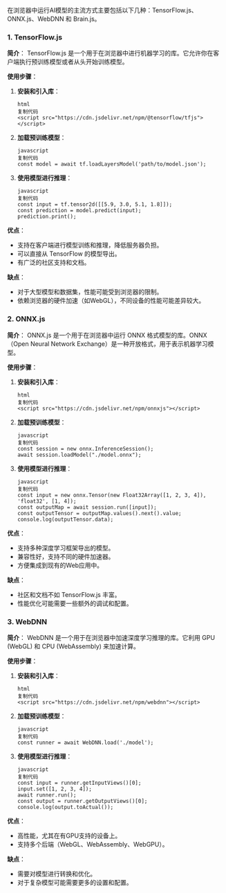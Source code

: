 在浏览器中运行AI模型的主流方式主要包括以下几种：TensorFlow.js、ONNX.js、WebDNN 和 Brain.js。 

### 1. TensorFlow.js

**简介**： TensorFlow.js 是一个用于在浏览器中进行机器学习的库。它允许你在客户端执行预训练模型或者从头开始训练模型。

**使用步骤**：

1. **安装和引入库**：

   ```
   html
   复制代码
   <script src="https://cdn.jsdelivr.net/npm/@tensorflow/tfjs"></script>
   ```

2. **加载预训练模型**：

   ```
   javascript
   复制代码
   const model = await tf.loadLayersModel('path/to/model.json');
   ```

3. **使用模型进行推理**：

   ```
   javascript
   复制代码
   const input = tf.tensor2d([[5.9, 3.0, 5.1, 1.8]]);
   const prediction = model.predict(input);
   prediction.print();
   ```

**优点**：

- 支持在客户端进行模型训练和推理，降低服务器负担。
- 可以直接从 TensorFlow 的模型导出。
- 有广泛的社区支持和文档。

**缺点**：

- 对于大型模型和数据集，性能可能受到浏览器的限制。
- 依赖浏览器的硬件加速（如WebGL），不同设备的性能可能差异较大。

### 2. ONNX.js

**简介**： ONNX.js 是一个用于在浏览器中运行 ONNX 格式模型的库。ONNX（Open Neural Network Exchange）是一种开放格式，用于表示机器学习模型。

**使用步骤**：

1. **安装和引入库**：

   ```
   html
   复制代码
   <script src="https://cdn.jsdelivr.net/npm/onnxjs"></script>
   ```

2. **加载预训练模型**：

   ```
   javascript
   复制代码
   const session = new onnx.InferenceSession();
   await session.loadModel("./model.onnx");
   ```

3. **使用模型进行推理**：

   ```
   javascript
   复制代码
   const input = new onnx.Tensor(new Float32Array([1, 2, 3, 4]), 'float32', [1, 4]);
   const outputMap = await session.run([input]);
   const outputTensor = outputMap.values().next().value;
   console.log(outputTensor.data);
   ```

**优点**：

- 支持多种深度学习框架导出的模型。
- 兼容性好，支持不同的硬件加速器。
- 方便集成到现有的Web应用中。

**缺点**：

- 社区和文档不如 TensorFlow.js 丰富。
- 性能优化可能需要一些额外的调试和配置。

### 3. WebDNN

**简介**： WebDNN 是一个用于在浏览器中加速深度学习推理的库。它利用 GPU (WebGL) 和 CPU (WebAssembly) 来加速计算。

**使用步骤**：

1. **安装和引入库**：

   ```
   html
   复制代码
   <script src="https://cdn.jsdelivr.net/npm/webdnn"></script>
   ```

2. **加载预训练模型**：

   ```
   javascript
   复制代码
   const runner = await WebDNN.load('./model');
   ```

3. **使用模型进行推理**：

   ```
   javascript
   复制代码
   const input = runner.getInputViews()[0];
   input.set([1, 2, 3, 4]);
   await runner.run();
   const output = runner.getOutputViews()[0];
   console.log(output.toActual());
   ```

**优点**：

- 高性能，尤其在有GPU支持的设备上。
- 支持多个后端（WebGL、WebAssembly、WebGPU）。

**缺点**：

- 需要对模型进行转换和优化。
- 对于复杂模型可能需要更多的设置和配置。